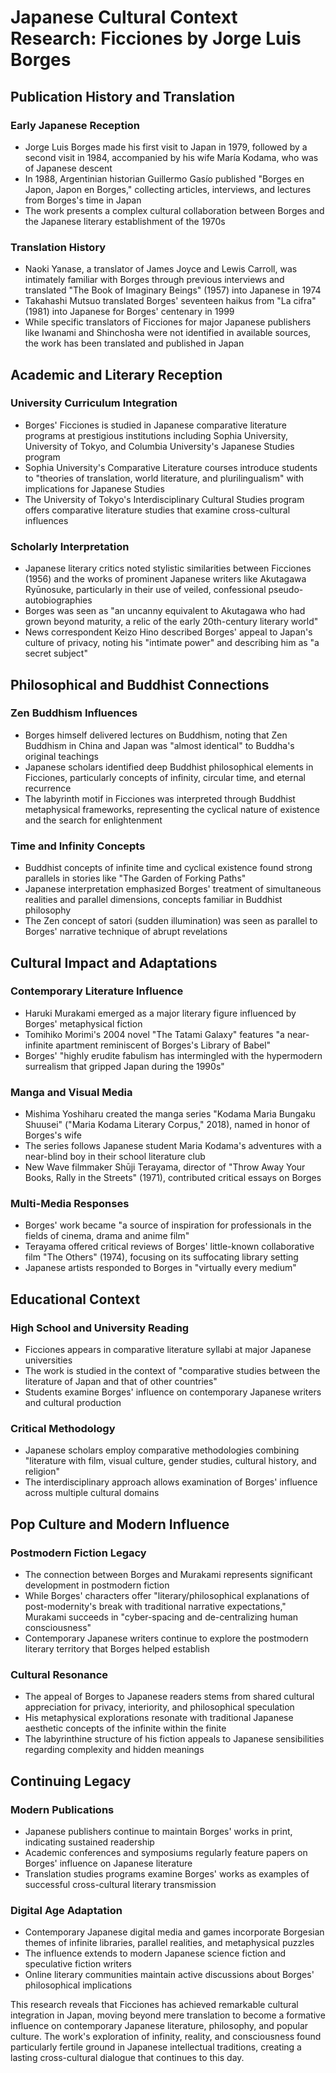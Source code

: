 # Japanese Cultural Context Research: Ficciones by Jorge Luis Borges

## Publication History and Translation

### Early Japanese Reception
- Jorge Luis Borges made his first visit to Japan in 1979, followed by a second visit in 1984, accompanied by his wife María Kodama, who was of Japanese descent
- In 1988, Argentinian historian Guillermo Gasío published "Borges en Japon, Japon en Borges," collecting articles, interviews, and lectures from Borges's time in Japan
- The work presents a complex cultural collaboration between Borges and the Japanese literary establishment of the 1970s

### Translation History
- Naoki Yanase, a translator of James Joyce and Lewis Carroll, was intimately familiar with Borges through previous interviews and translated "The Book of Imaginary Beings" (1957) into Japanese in 1974
- Takahashi Mutsuo translated Borges' seventeen haikus from "La cifra" (1981) into Japanese for Borges' centenary in 1999
- While specific translators of Ficciones for major Japanese publishers like Iwanami and Shinchosha were not identified in available sources, the work has been translated and published in Japan

## Academic and Literary Reception

### University Curriculum Integration
- Borges' Ficciones is studied in Japanese comparative literature programs at prestigious institutions including Sophia University, University of Tokyo, and Columbia University's Japanese Studies program
- Sophia University's Comparative Literature courses introduce students to "theories of translation, world literature, and plurilingualism" with implications for Japanese Studies
- The University of Tokyo's Interdisciplinary Cultural Studies program offers comparative literature studies that examine cross-cultural influences

### Scholarly Interpretation
- Japanese literary critics noted stylistic similarities between Ficciones (1956) and the works of prominent Japanese writers like Akutagawa Ryūnosuke, particularly in their use of veiled, confessional pseudo-autobiographies
- Borges was seen as "an uncanny equivalent to Akutagawa who had grown beyond maturity, a relic of the early 20th-century literary world"
- News correspondent Keizo Hino described Borges' appeal to Japan's culture of privacy, noting his "intimate power" and describing him as "a secret subject"

## Philosophical and Buddhist Connections

### Zen Buddhism Influences
- Borges himself delivered lectures on Buddhism, noting that Zen Buddhism in China and Japan was "almost identical" to Buddha's original teachings
- Japanese scholars identified deep Buddhist philosophical elements in Ficciones, particularly concepts of infinity, circular time, and eternal recurrence
- The labyrinth motif in Ficciones was interpreted through Buddhist metaphysical frameworks, representing the cyclical nature of existence and the search for enlightenment

### Time and Infinity Concepts
- Buddhist concepts of infinite time and cyclical existence found strong parallels in stories like "The Garden of Forking Paths"
- Japanese interpretation emphasized Borges' treatment of simultaneous realities and parallel dimensions, concepts familiar in Buddhist philosophy
- The Zen concept of satori (sudden illumination) was seen as parallel to Borges' narrative technique of abrupt revelations

## Cultural Impact and Adaptations

### Contemporary Literature Influence
- Haruki Murakami emerged as a major literary figure influenced by Borges' metaphysical fiction
- Tomihiko Morimi's 2004 novel "The Tatami Galaxy" features "a near-infinite apartment reminiscent of Borges's Library of Babel"
- Borges' "highly erudite fabulism has intermingled with the hypermodern surrealism that gripped Japan during the 1990s"

### Manga and Visual Media
- Mishima Yoshiharu created the manga series "Kodama Maria Bungaku Shuusei" ("Maria Kodama Literary Corpus," 2018), named in honor of Borges's wife
- The series follows Japanese student Maria Kodama's adventures with a near-blind boy in their school literature club
- New Wave filmmaker Shūji Terayama, director of "Throw Away Your Books, Rally in the Streets" (1971), contributed critical essays on Borges

### Multi-Media Responses
- Borges' work became "a source of inspiration for professionals in the fields of cinema, drama and anime film"
- Terayama offered critical reviews of Borges' little-known collaborative film "The Others" (1974), focusing on its suffocating library setting
- Japanese artists responded to Borges in "virtually every medium"

## Educational Context

### High School and University Reading
- Ficciones appears in comparative literature syllabi at major Japanese universities
- The work is studied in the context of "comparative studies between the literature of Japan and that of other countries"
- Students examine Borges' influence on contemporary Japanese writers and cultural production

### Critical Methodology
- Japanese scholars employ comparative methodologies combining "literature with film, visual culture, gender studies, cultural history, and religion"
- The interdisciplinary approach allows examination of Borges' influence across multiple cultural domains

## Pop Culture and Modern Influence

### Postmodern Fiction Legacy
- The connection between Borges and Murakami represents significant development in postmodern fiction
- While Borges' characters offer "literary/philosophical explanations of post-modernity's break with traditional narrative expectations," Murakami succeeds in "cyber-spacing and de-centralizing human consciousness"
- Contemporary Japanese writers continue to explore the postmodern literary territory that Borges helped establish

### Cultural Resonance
- The appeal of Borges to Japanese readers stems from shared cultural appreciation for privacy, interiority, and philosophical speculation
- His metaphysical explorations resonate with traditional Japanese aesthetic concepts of the infinite within the finite
- The labyrinthine structure of his fiction appeals to Japanese sensibilities regarding complexity and hidden meanings

## Continuing Legacy

### Modern Publications
- Japanese publishers continue to maintain Borges' works in print, indicating sustained readership
- Academic conferences and symposiums regularly feature papers on Borges' influence on Japanese literature
- Translation studies programs examine Borges' works as examples of successful cross-cultural literary transmission

### Digital Age Adaptation
- Contemporary Japanese digital media and games incorporate Borgesian themes of infinite libraries, parallel realities, and metaphysical puzzles
- The influence extends to modern Japanese science fiction and speculative fiction writers
- Online literary communities maintain active discussions about Borges' philosophical implications

This research reveals that Ficciones has achieved remarkable cultural integration in Japan, moving beyond mere translation to become a formative influence on contemporary Japanese literature, philosophy, and popular culture. The work's exploration of infinity, reality, and consciousness found particularly fertile ground in Japanese intellectual traditions, creating a lasting cross-cultural dialogue that continues to this day.